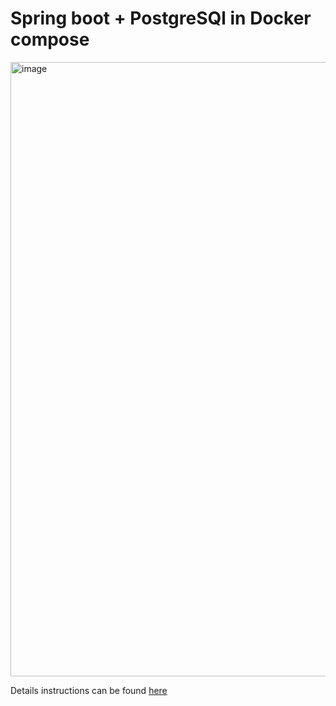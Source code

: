 # Spring boot + PostgreSQl in Docker compose

<img width="983" alt="image" src="https://github.com/amol9372/docker-compose-tutorial/assets/20081129/698e31d5-e3e7-418a-8776-b5db9f8b9b32">

Details instructions can be found [here](https://dev.to/amol9372/spring-boot-and-postgresql-in-docker-compose-462)
